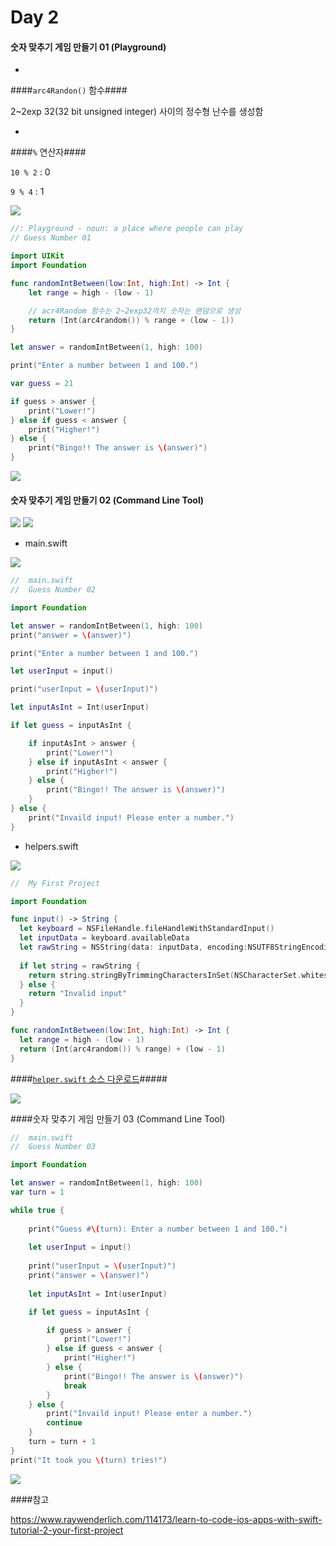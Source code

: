 # Day 2

#### 숫자 맞추기 게임 만들기 01 (Playground)

* 
####`arc4Randon()` 함수####

2~2exp 32(32 bit unsigned integer) 사이의 정수형 난수를 생성함

* 
####`%` 연산자####

`10 % 2` : 0

`9 % 4`  : 1

![](randon_no.png)


```Swift
//: Playground - noun: a place where people can play
// Guess Number 01

import UIKit
import Foundation

func randomIntBetween(low:Int, high:Int) -> Int {
    let range = high - (low - 1)

    // acr4Random 함수는 2~2exp32까지 숫자는 랜덤으로 생성
    return (Int(arc4random()) % range + (low - 1))
}

let answer = randomIntBetween(1, high: 100)

print("Enter a number between 1 and 100.")

var guess = 21

if guess > answer {
    print("Lower!")
} else if guess < answer {
    print("Higher!")
} else {
    print("Bingo!! The answer is \(answer)")
}
```
![](guess_no01.png)

#### 숫자 맞추기 게임 만들기 02 (Command Line Tool) 

![](CMDtool01.png) ![](CMDTool02.png)

* main.swift

![](GuessNo2_01.png)

```Swift
//  main.swift
//  Guess Number 02

import Foundation

let answer = randomIntBetween(1, high: 100)
print("answer = \(answer)")

print("Enter a number between 1 and 100.")

let userInput = input()

print("userInput = \(userInput)")

let inputAsInt = Int(userInput)

if let guess = inputAsInt {

    if inputAsInt > answer {
        print("Lower!")
    } else if inputAsInt < answer {
        print("Higher!")
    } else {
        print("Bingo!! The answer is \(answer)")
    }
} else {
    print("Invaild input! Please enter a number.")
}
```

* helpers.swift


![](GuessNo2_02.png)

```Swift
//  My First Project

import Foundation

func input() -> String {
  let keyboard = NSFileHandle.fileHandleWithStandardInput()
  let inputData = keyboard.availableData
  let rawString = NSString(data: inputData, encoding:NSUTF8StringEncoding)
  
  if let string = rawString {
    return string.stringByTrimmingCharactersInSet(NSCharacterSet.whitespaceAndNewlineCharacterSet())
  } else {
    return "Invalid input"
  }
}

func randomIntBetween(low:Int, high:Int) -> Int {
  let range = high - (low - 1)
  return (Int(arc4random()) % range) + (low - 1)
}
```

####[`helper.swift` 소스 다운로드](https://dl.dropboxusercontent.com/u/11130733/helpers.swift)#####


![](guess_no02.png)

####숫자 맞추기 게임 만들기 03 (Command Line Tool)
```Swift
//  main.swift
//  Guess Number 03

import Foundation

let answer = randomIntBetween(1, high: 100)
var turn = 1

while true {
    
    print("Guess #\(turn): Enter a number between 1 and 100.")
    
    let userInput = input()
    
    print("userInput = \(userInput)")
    print("answer = \(answer)")
    
    let inputAsInt = Int(userInput)

    if let guess = inputAsInt {

        if guess > answer {
            print("Lower!")
        } else if guess < answer {
            print("Higher!")
        } else {
            print("Bingo!! The answer is \(answer)")
            break
        }
    } else {
        print("Invaild input! Please enter a number.")
        continue
    }
    turn = turn + 1
}
print("It took you \(turn) tries!")
```
![](guess_no_03.png)

####참고

https://www.raywenderlich.com/114173/learn-to-code-ios-apps-with-swift-tutorial-2-your-first-project